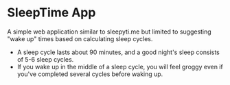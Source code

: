 # SleepTime App

A simple web application similar to sleepyti.me but limited to suggesting "wake up" times based on calculating sleep cycles.

* A sleep cycle lasts about 90 minutes, and a good night's sleep consists of 5-6 sleep cycles.
* If you wake up in the middle of a sleep cycle, you will feel groggy even if you've completed several cycles before waking up.

